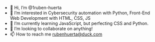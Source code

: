 - 👋 Hi, I’m @1ruben-huerta
- 👀 I’m interested in Cybersecurity automation with Python, Front-End Web Development with HTML, CSS, JS 
- 🌱 I’m currently learning JavaScript, but perfecting CSS and Python.
- 💞️ I’m looking to collaborate on anything!
- 📫 How to reach me rubenhuerta@duck.com

<!---
1ruben-huerta/1ruben-huerta is a ✨ special ✨ repository because its `README.md` (this file) appears on your GitHub profile.
You can click the Preview link to take a look at your changes.
--->
